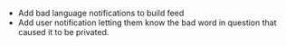 - Add bad language notifications to build feed
- Add user notification letting them know the bad word in question that caused it to be privated.
